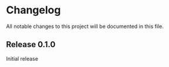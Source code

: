 # Changelog

All notable changes to this project will be documented in this file.

## Release 0.1.0

Initial release

